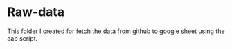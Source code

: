 # Raw-data
This folder I created for fetch the data from github to google sheet using the aap script.
